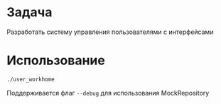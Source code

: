 # Задача
Разработать систему управления пользователями с интерфейсами

# Использование
```bash
./user_workhome
```

Поддерживается флаг `--debug` для использования MockRepository
